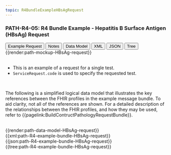 ```yaml
---
topic: R4BundleExampleHBsAgRequest
---
```

### PATH-R4-05: R4 Bundle Example - Hepatitis B Surface Antigen (HBsAg) Request

<div class="tab fhirTree">
    <button class="tablinks active" onclick="openTab(event, 'Example')">Example Request</button>
    <button class="tablinks" onclick="openTab(event, 'Notes')">Notes</button>
    <button class="tablinks" onclick="openTab(event, 'DataModel')">Data Model</button>
    <button class="tablinks" onclick="openTab(event, 'XML')">XML</button>
    <button class="tablinks" onclick="openTab(event, 'JSON')">JSON</button>
    <button class="tablinks" onclick="openTab(event, 'Tree')">Tree</button>
</div>
    
<div id="Example" role="tabpanel" class="tabcontent"  style="display:block"> 
    {{render:path-mockup-HBsAg-request}}
</div>
<div id="Notes" role="tabpanel" class="tabcontent">
    <br>
    <ul>
        <li>This is an example of a request for a single test.</li>             		<li><code>ServiceRequest.code</code> is used to specify the requested test.</li>
    </ul>
</div>
<div id="DataModel" role="tabpanel" class="tabcontent">
    <br>
    <p>The following is a simplified logical data model that illustrates the key references between the FHIR profiles in the example message bundle. To aid clarity, not all of the references are shown. For a detailed description of the relationships between the FHIR profiles, and how they may be used, refer to {{pagelink:BuildContructPathologyRequestBundle}}.</p>
    <br>
    {{render:path-data-model-HBsAg-request}}
</div>
<div id="XML" role="tabpanel" class="tabcontent">
    {{xml:path-R4-example-bundle-HBsAg-request}}
</div>
<div id="JSON" role="tabpanel" class="tabcontent">
    {{json:path-R4-example-bundle-HBsAg-request}}
</div>
<div id="Tree" role="tabpanel" class="tabcontent expandedexample">
    {{tree:path-R4-example-bundle-HBsAg-request}}
</div>
